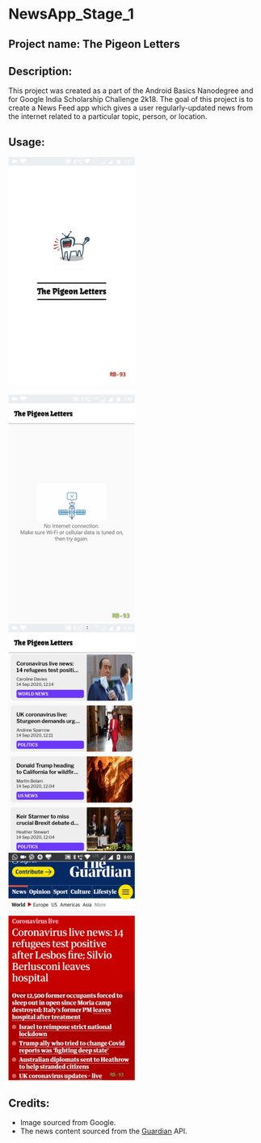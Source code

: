 # NewsApp_Stage_1

## Project name: The Pigeon Letters

## Description:

This project was created as a part of the Android Basics Nanodegree and for Google India Scholarship Challenge 2k18. The goal of this project is to create a News Feed app which gives a user regularly-updated news from the internet related to a particular topic, person, or location.

## Usage:

<img src="https://github.com/RB-93/NewsApp_Stage_1/blob/master/app-demo/News_1[1].jpg?raw=true" width="250" height="450" title="Launch"> <br/><br/> <img src="https://github.com/RB-93/NewsApp_Stage_1/blob/master/app-demo/News_12[1].jpg?raw=true" width="250" height="450" title="Offline Screen"> &nbsp; &nbsp; <img src="https://github.com/RB-93/NewsApp_Stage_1/blob/master/app-demo/News_14[1].jpg?raw=true" width="250" height="450" title="News List"> &nbsp; &nbsp; <img src="https://github.com/RB-93/NewsApp_Stage_1/blob/master/app-demo/News_13[1].jpg?raw=true" width="250" height="450" title="News Content">

## Credits:

* Image sourced from Google.
* The news content sourced from the [Guardian](https://open-platform.theguardian.com/) API.
